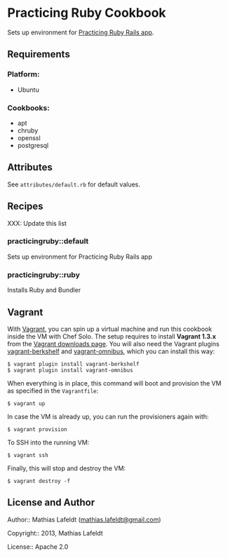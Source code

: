 Practicing Ruby Cookbook
========================

Sets up environment for [Practicing Ruby Rails app][practicingruby-web].

Requirements
------------

### Platform:

* Ubuntu

### Cookbooks:

* apt
* chruby
* openssl
* postgresql

Attributes
----------

See `attributes/default.rb` for default values.

Recipes
-------

XXX: Update this list

### practicingruby::default

Sets up environment for Practicing Ruby Rails app

### practicingruby::ruby

Installs Ruby and Bundler

Vagrant
-------

With [Vagrant], you can spin up a virtual machine and run this cookbook inside
the VM with Chef Solo. The setup requires to install **Vagrant 1.3.x** from the
[Vagrant downloads page]. You will also need the Vagrant plugins
[vagrant-berkshelf] and [vagrant-omnibus], which you can install this way:

    $ vagrant plugin install vagrant-berkshelf
    $ vagrant plugin install vagrant-omnibus

When everything is in place, this command will boot and provision the VM as
specified in the `Vagrantfile`:

    $ vagrant up

In case the VM is already up, you can run the provisioners again with:

    $ vagrant provision

To SSH into the running VM:

    $ vagrant ssh

Finally, this will stop and destroy the VM:

    $ vagrant destroy -f

License and Author
------------------

Author:: Mathias Lafeldt (<mathias.lafeldt@gmail.com>)

Copyright:: 2013, Mathias Lafeldt

License:: Apache 2.0


[Vagrant downloads page]: http://downloads.vagrantup.com/
[Vagrant]: http://vagrantup.com
[practicingruby-web]: https://github.com/elm-city-craftworks/practicing-ruby-web
[vagrant-berkshelf]: https://github.com/RiotGames/vagrant-berkshelf
[vagrant-omnibus]: https://github.com/schisamo/vagrant-omnibus
